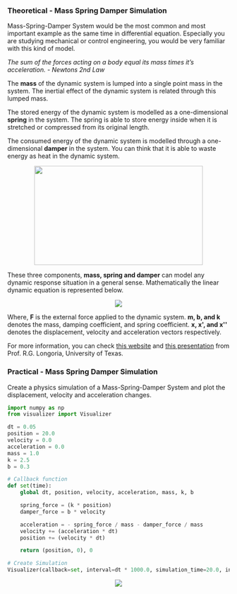 ### Theoretical - Mass Spring Damper Simulation

Mass-Spring-Damper System would be the most common and most important example as the same time in differential equation. Especially you are studying mechanical or control engineering, you would be very familiar with this kind of model.

_The sum of the forces acting on a body equal its mass times it’s acceleration. - Newtons 2nd Law_

The **mass** of the dynamic system is lumped into a single point mass in the system. The inertial effect of the dynamic system is related through this lumped mass.

The stored energy of the dynamic system is modelled as a one-dimensional **spring** in the system. The spring is able to store energy inside when it is stretched or compressed from its original length.

The consumed energy of the dynamic system is modelled through a one-dimensional **damper** in the system. You can think that it is able to waste energy as heat in the dynamic system.

<p align="center">
  <img src="https://upload.wikimedia.org/wikipedia/commons/4/4a/Mass-Spring-Damper.png" width="382" height="224">
</p>

These three components, **mass, spring and damper** can model any dynamic response situation in a general sense. Mathematically the linear dynamic equation is represented below.

<p align="center">
  <img src="http://bodetechnics.com/wp-content/uploads/2018/01/free_body_diagram_short_form.jpg">
</p>

Where, **F** is the external force applied to the dynamic system. **m, b, and k** denotes the mass, damping coefficient, and spring coefficient. **x, x', and x''** denotes the displacement, velocity and acceleration vectors respectively.

For more information, you can check [this website](http://www.sharetechnote.com/html/DE_Modeling_Example_SpringMass.html) and [this presentation](www.sharetechnote.com/html/DE_Modeling_Example_SpringMass.html) from Prof. R.G. Longoria, University of Texas.

### Practical - Mass Spring Damper Simulation

Create a physics simulation of a Mass-Spring-Damper System and plot the displacement, velocity and acceleration changes.



```python
import numpy as np
from visualizer import Visualizer

dt = 0.05
position = 20.0
velocity = 0.0
acceleration = 0.0
mass = 1.0
k = 2.5
b = 0.3

# Callback function
def set(time):
    global dt, position, velocity, acceleration, mass, k, b

    spring_force = (k * position)
    damper_force = b * velocity

    acceleration = - spring_force / mass - damper_force / mass
    velocity += (acceleration * dt)
    position += (velocity * dt)

    return (position, 0), 0

# Create Simulation
Visualizer(callback=set, interval=dt * 1000.0, simulation_time=20.0, initial=(position, 0, velocity, 0, acceleration, 0))
```

<p align="center">
  <img src="https://uk.mathworks.com/help/examples/simscape_product/win64/ssc_mass_spring_damper_sl_02.png">
</p>
